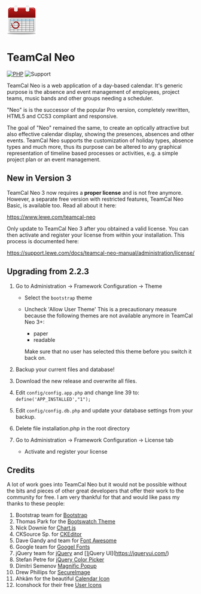 ![TeamCal Neo](https://github.com/glewe/teamcal-neo/raw/master/src/images/icons/logo-80.png)
# TeamCal Neo
[![PHP](https://img.shields.io/badge/Language-PHP-8892BF.svg)](https://www.php.net/)
![Support](https://img.shields.io/badge/Support-Yes-green.svg)

TeamCal Neo is a web application of a day-based calendar. It's generic purpose is the absence and event management of employees, project teams, music bands and other groups needing a scheduler.

"Neo" is is the successor of the popular Pro version, completely rewritten, HTML5 and CCS3 compliant and responsive. 

The goal of "Neo" remained the same, to create an optically attractive but also effective calendar display, showing the presences, absences and other events. TeamCal Neo supports the customization of holiday types, absence types and much more, thus its purpose can be altered to any graphical representation of timeline based processes or activities, e.g. a simple project plan or an event management.

## New in Version 3
TeamCal Neo 3 now requires a **proper license** and is not free anymore.
However, a separate free version with restricted features, TeamCal Neo Basic,
is available too. Read all about it here:

https://www.lewe.com/teamcal-neo

Only update to TeamCal Neo 3 after you obtained a valid license. You can then
activate and register your license from within your installation.
This process is documented here:

https://support.lewe.com/docs/teamcal-neo-manual/administration/license/

## Upgrading from 2.2.3

1. Go to Administration -> Framework Configuration -> Theme
   - Select the `bootstrap` theme
   - Uncheck 'Allow User Theme'
     This is a precautionary measure because the following themes are not
     available anymore in TeamCal Neo 3+:
     - paper
     - readable
     
     Make sure that no user has selected this theme before you switch it
     back on.

1. Backup your current files and database!

2. Download the new release and overwrite all files.
 
3. Edit `config/config.app.php` and change line 39 to: `define('APP_INSTALLED',"1");`

4. Edit `config/config.db.php` and update your database settings from your backup.
   
5. Delete file installation.php in the root directory

6. Go to Administration -> Framework Configuration -> License tab
   - Activate and register your license

## Credits

A lot of work goes into TeamCal Neo but it would not be possible without the bits and pieces of other great developers that offer their work to the community for free. I am very thankful for that and would like pass my thanks to these people:

1. Bootstrap team for [Bootstrap](https://getbootstrap.com/)
2. Thomas Park for the [Bootswatch Theme](https://bootswatch.com/)
3. Nick Downie for [Chart.js](https://www.chartjs.org/)
4. CKSource Sp. for [CKEditor](https://ckeditor.com/)
5. Dave Gandy and team for [Font Awesome](https://fontawesome.com/)
6. Google team for [Googel Fonts](https://fonts.google.com/)
7. jQuery team for [jQuery](https://jquery.com/) and []jQuery UI](https://jqueryui.com/)
8. Stefan Petre for [jQuery Color Picker](https://www.eyecon.ro/colorpicker/)
9. Dimitri Semenov [Magnific Popup](https://dimsemenov.com/plugins/magnific-popup/)
9. Drew Phillips for [SecureImage](https://www.phpcaptcha.org)
10. Ahkâm for the beautiful [Calendar Icon](https://www.freeiconspng.com/img/4109)
11. Iconshock for their free [User Icons](https://www.iconshock.com/icon_sets/vector-user-icons/)

